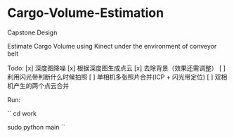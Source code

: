 # Cargo-Volume-Estimation
Capstone Design 

Estimate Cargo Volume using Kinect under the environment of conveyor belt

Todo:
[x] 深度图降噪
[x] 根据深度图生成点云
[x] 去除背景（效果还需调整）
[ ] 利用闪光带判断什么时候拍照
[ ] 单相机多张照片合并(ICP + 闪光带定位)
[ ] 双相机产生的两个点云合并

Run:

``
cd work

sudo python main
``

